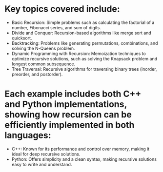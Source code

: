 # Key topics covered include:

  - Basic Recursion: Simple problems such as calculating the factorial of a number, Fibonacci series, and sum of digits.
  - Divide and Conquer: Recursion-based algorithms like merge sort and quicksort.
  - Backtracking: Problems like generating permutations, combinations, and solving the N-Queens problem.
  - Dynamic Programming with Recursion: Memoization techniques to optimize recursive solutions, such as solving the Knapsack problem and longest common subsequence.
  - Tree Traversal: Recursive algorithms for traversing binary trees (inorder, preorder, and postorder).

# Each example includes both C++ and Python implementations, showing how recursion can be efficiently implemented in both languages:

  - C++: Known for its performance and control over memory, making it ideal for deep recursive solutions.
  - Python: Offers simplicity and a clean syntax, making recursive solutions easy to write and understand.
